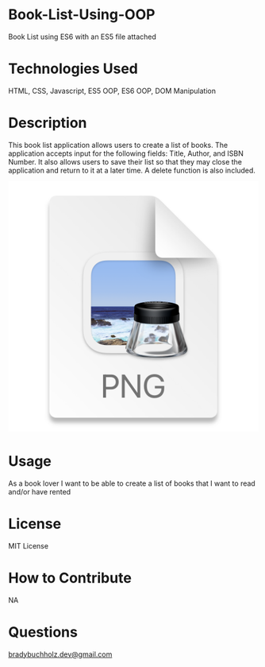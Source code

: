 # Book-List-Using-OOP
Book List using ES6 with an ES5 file attached

# Technologies Used
HTML, CSS, Javascript, ES5 OOP, ES6 OOP, DOM Manipulation

# Description
This book list application allows users to create a list of books. The application accepts input for the following fields: Title, Author, and ISBN Number. It also allows users to save their list so that they may close the application and return to it at a later time. A delete function is also included.

![](2022-02-08-20-52-16.png)


# Usage
As a book lover I want to be able to create a list of books that I want to read and/or have rented

# License
MIT License

# How to Contribute
NA

# Questions
bradybuchholz.dev@gmail.com